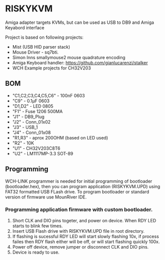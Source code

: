 # RISKYKVM
Amiga adapter targets KVMs, but can be used as USB to DB9 and Amiga Keyabord interface

Project is based on following projects:
- Mist (USB HID parser stack)
- Mouse Driver - sq7bti.
- Simon Inns smallymouse2 mouse quadrature encoding
- Amiga Keyboard handler: https://github.com/gianlucarenzi/stalker
- WCH Example projects for CH32V203

## BOM
- "C1,C2,C3,C4,C5,C6" - 100nF 0603 
- "C9" - 0.1μF 0603
- "D1,D2" - LED 0805
- "F1" - Fuse 1206 500MA
- "J1" - DB9_Plug
- "J2" - Conn_01x02
- "J3" - USB_1
- "J4" - Conn_01x08
- "R1,R3" - aprox 200OHM (based on LED used)
- "R2" - 10K
- "U1" - CH32V203C8T6
- "U2" - LM1117MP-3.3 SOT-89

## Programming
WCH-LINK programmer is needed for initial programming of bootloader (bootloader.hex), then you can program application (RISKYKVM.UPD) using FAT32 formatted USB FLash drive.
To program bootloader or standard version of firmware use MounRiver IDE.

### Programming application firmware with custom bootloader.
1. Short CLK and DIO pins togeter, and power on device. When RDY LED starts to blink few times.
2. Insert USB Flash drive with RISKYKVM.UPD file in root directory.
3. If flashing is sucessful RDY LED will start slowly flashing 10x, if process failes then RDY flash either will be off, or will start flashing quickly 100x.
4. Power off device, remove jumper or disconnect CLK and DIO pins.
5. Device is ready to use.
